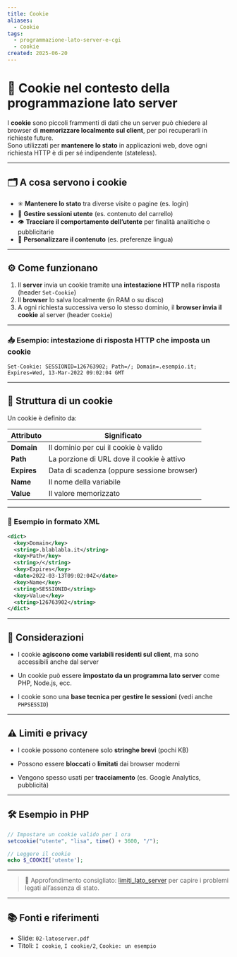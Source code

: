 ```yaml
---
title: Cookie
aliases:
  - Cookie
tags:
  - programmazione-lato-server-e-cgi
  - cookie
created: 2025-06-20
---
```

# 🍪 Cookie nel contesto della programmazione lato server

I **cookie** sono piccoli frammenti di dati che un server può chiedere al browser di **memorizzare localmente sul client**, per poi recuperarli in richieste future.  
Sono utilizzati per **mantenere lo stato** in applicazioni web, dove ogni richiesta HTTP è di per sé indipendente (stateless).

---

## 🗂️ A cosa servono i cookie

- ✳️ **Mantenere lo stato** tra diverse visite o pagine (es. login)
- 🛒 **Gestire sessioni utente** (es. contenuto del carrello)
- 👁️ **Tracciare il comportamento dell’utente** per finalità analitiche o pubblicitarie
- 🎯 **Personalizzare il contenuto** (es. preferenze lingua)

---

## ⚙️ Come funzionano

1. Il **server** invia un cookie tramite una **intestazione HTTP** nella risposta (header `Set-Cookie`)
2. Il **browser** lo salva localmente (in RAM o su disco)
3. A ogni richiesta successiva verso lo stesso dominio, il **browser invia il cookie** al server (header `Cookie`)

---

### 📥 Esempio: intestazione di risposta HTTP che imposta un cookie

```
Set-Cookie: SESSIONID=126763902; Path=/; Domain=.esempio.it; Expires=Wed, 13-Mar-2022 09:02:04 GMT
```


---

## 🧾 Struttura di un cookie

Un cookie è definito da:

| Attributo | Significato |
|----------|-------------|
| **Domain** | Il dominio per cui il cookie è valido |
| **Path** | La porzione di URL dove il cookie è attivo |
| **Expires** | Data di scadenza (oppure sessione browser) |
| **Name** | Il nome della variabile |
| **Value** | Il valore memorizzato |

---

### 📄 Esempio in formato XML

```xml
<dict>
  <key>Domain</key>
  <string>.blablabla.it</string>
  <key>Path</key>
  <string>/</string>
  <key>Expires</key>
  <date>2022-03-13T09:02:04Z</date>
  <key>Name</key>
  <string>SESSIONID</string>
  <key>Value</key>
  <string>126763902</string>
</dict>
```

---


## 🧠 Considerazioni

- I cookie **agiscono come variabili residenti sul client**, ma sono accessibili anche dal server
    
- Un cookie può essere **impostato da un programma lato server** come PHP, Node.js, ecc.
    
- I cookie sono una **base tecnica per gestire le sessioni** (vedi anche `PHPSESSID`)

---

## ⚠️ Limiti e privacy

- I cookie possono contenere solo **stringhe brevi** (pochi KB)
    
- Possono essere **bloccati** o **limitati** dai browser moderni
    
- Vengono spesso usati per **tracciamento** (es. Google Analytics, pubblicità)

---

## 🛠️ Esempio in PHP


```php
// Impostare un cookie valido per 1 ora
setcookie("utente", "lisa", time() + 3600, "/"); 

// Leggere il cookie 
echo $_COOKIE['utente'];
```

---

>📎 Approfondimento consigliato: [limiti_lato_server](./limiti_lato_server) per capire i problemi legati all’assenza di stato.

---

## 📚 Fonti e riferimenti

- Slide: `02-latoserver.pdf`  
- Titoli: `I cookie`, `I cookie/2`, `Cookie: un esempio`